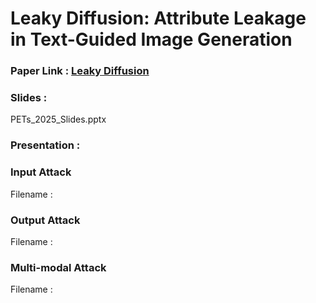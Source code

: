 # Leaky Diffusion: Attribute Leakage in Text-Guided Image Generation

### Paper Link : [Leaky Diffusion](https://petsymposium.org/popets/2025/popets-2025-0130.pdf)

### Slides : 
PETs_2025_Slides.pptx

### Presentation :

### Input Attack

Filename : 

### Output Attack

Filename : 

### Multi-modal Attack

Filename :


